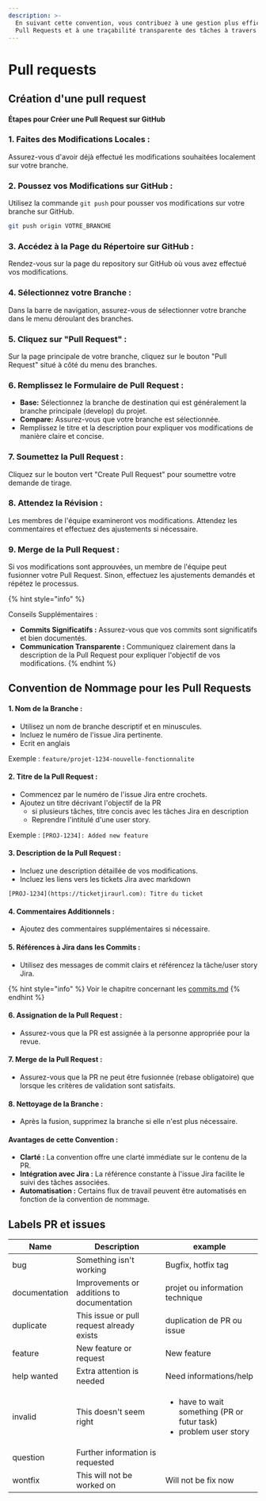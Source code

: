 ```yaml
---
description: >-
  En suivant cette convention, vous contribuez à une gestion plus efficace des
  Pull Requests et à une traçabilité transparente des tâches à travers Jira.
---
```


# Pull requests

## Création d'une pull request

#### Étapes pour Créer une Pull Request sur GitHub

### **1. Faites des Modifications Locales :**

Assurez-vous d'avoir déjà effectué les modifications souhaitées localement sur votre branche.

### **2. Poussez vos Modifications sur GitHub :**

Utilisez la commande `git push` pour pousser vos modifications sur votre branche sur GitHub.

```bash
git push origin VOTRE_BRANCHE
```

### **3. Accédez à la Page du Répertoire sur GitHub :**

Rendez-vous sur la page du repository sur GitHub où vous avez effectué vos modifications.

### **4. Sélectionnez votre Branche :**

Dans la barre de navigation, assurez-vous de sélectionner votre branche dans le menu déroulant des branches.

### **5. Cliquez sur "Pull Request" :**

Sur la page principale de votre branche, cliquez sur le bouton "Pull Request" situé à côté du menu des branches.

### **6. Remplissez le Formulaire de Pull Request :**

* **Base:** Sélectionnez la branche de destination qui est généralement la branche principale (develop) du projet.
* **Compare:** Assurez-vous que votre branche est sélectionnée.
* Remplissez le titre et la description pour expliquer vos modifications de manière claire et concise.

### **7. Soumettez la Pull Request :**

Cliquez sur le bouton vert "Create Pull Request" pour soumettre votre demande de tirage.

### **8. Attendez la Révision :**

Les membres de l'équipe examineront vos modifications. Attendez les commentaires et effectuez des ajustements si nécessaire.

### **9. Merge de la Pull Request :**

Si vos modifications sont approuvées, un membre de l'équipe peut fusionner votre Pull Request. Sinon, effectuez les ajustements demandés et répétez le processus.

{% hint style="info" %}


Conseils Supplémentaires :

* **Commits Significatifs :** Assurez-vous que vos commits sont significatifs et bien documentés.
* **Communication Transparente :** Communiquez clairement dans la description de la Pull Request pour expliquer l'objectif de vos modifications.
{% endhint %}

## Convention de Nommage pour les Pull Requests

#### 1. **Nom de la Branche :**

* Utilisez un nom de branche descriptif et en minuscules.
* Incluez le numéro de l'issue Jira pertinente.
* Ecrit en anglais

Exemple : `feature/projet-1234-nouvelle-fonctionnalite`

#### 2. **Titre de la Pull Request :**

* Commencez par le numéro de l'issue Jira entre crochets.
* Ajoutez un titre décrivant l'objectif de la PR&#x20;
  * si plusieurs tâches, titre concis avec les tâches Jira en description
  * Reprendre l'intitulé d'une user story.

Exemple : `[PROJ-1234]: Added new feature`

#### 3. **Description de la Pull Request :**

* Incluez une description détaillée de vos modifications.
* Incluez les liens vers les tickets Jira avec markdown

```
[PROJ-1234](https://ticketjiraurl.com): Titre du ticket
```

#### 4. **Commentaires Additionnels :**

* Ajoutez des commentaires supplémentaires si nécessaire.

#### 5. **Références à Jira dans les Commits :**

* Utilisez des messages de commit clairs et référencez la tâche/user story Jira.

{% hint style="info" %}
Voir le chapitre concernant les [commits.md](commits.md "mention")
{% endhint %}

#### 6. **Assignation de la Pull Request :**

* Assurez-vous que la PR est assignée à la personne appropriée pour la revue.

#### 7. **Merge de la Pull Request :**

* Assurez-vous que la PR ne peut être fusionnée (rebase obligatoire) que lorsque les critères de validation sont satisfaits.

#### 8. **Nettoyage de la Branche :**

* Après la fusion, supprimez la branche si elle n'est plus nécessaire.

#### Avantages de cette Convention :

* **Clarté :** La convention offre une clarté immédiate sur le contenu de la PR.
* **Intégration avec Jira :** La référence constante à l'issue Jira facilite le suivi des tâches associées.
* **Automatisation :** Certains flux de travail peuvent être automatisés en fonction de la convention de nommage.

## Labels PR et issues

| Name           | Description                                | example                                                                                |
| -------------- | ------------------------------------------ | -------------------------------------------------------------------------------------- |
| bug            | Something isn't working                    | Bugfix, hotfix tag                                                                     |
| documentation  | Improvements or additions to documentation | projet ou information technique                                                        |
| duplicate      | This issue or pull request already exists  | duplication de PR ou issue                                                             |
| feature        | New feature or request                     | New feature                                                                            |
| help wanted    | Extra attention is needed                  | Need informations/help                                                                 |
| invalid        | This doesn't seem right                    | <ul><li>have to wait something (PR or futur task)</li><li>problem user story</li></ul> |
| question       | Further information is requested           |                                                                                        |
| wontfix        | This will not be worked on                 | Will not be fix now                                                                    |


